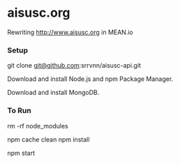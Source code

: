 aisusc.org
==========

Rewriting http://www.aisusc.org in MEAN.io

### Setup

git clone git@github.com:srrvnn/aisusc-api.git

Download and install Node.js and npm Package Manager.

Download and install MongoDB.

### To Run

rm -rf node_modules

npm cache clean
npm install

npm start

